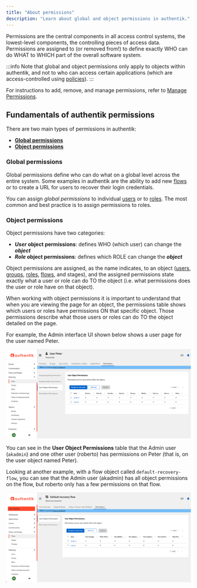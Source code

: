 ```yaml
---
title: "About permissions"
description: "Learn about global and object permissions in authentik."
---
```


Permissions are the central components in all access control systems, the lowest-level components, the controlling pieces of access data. Permissions are assigned to (or removed from!) to define exactly WHO can do WHAT to WHICH part of the overall software system.

:::info
Note that global and object permissions only apply to objects within authentik, and not to who can access certain applications (which are access-controlled using [policies](../../customize/policies/index.md)).
:::

For instructions to add, remove, and manage permissions, refer to [Manage Permissions](./manage_permissions.md).

## Fundamentals of authentik permissions

There are two main types of permissions in authentik:

- [**Global permissions**](#global-permissions)
- [**Object permissions**](#object-permissions)

### Global permissions

Global permissions define who can do what on a global level across the entire system. Some examples in authentik are the ability to add new [flows](../../add-secure-apps/flows-stages/flow/index.md) or to create a URL for users to recover their login credentials.

You can assign _global permissions_ to individual [users](../user/index.mdx) or to [roles](../roles/index.md). The most common and best practice is to assign permissions to roles.

### Object permissions

Object permissions have two categories:

- **_User_ object permissions**: defines WHO (which user) can change the **_object_**
- **_Role_ object permissions**: defines which ROLE can change the **_object_**

Object permissions are assigned, as the name indicates, to an object ([users](../user/index.mdx), [groups](../groups/index.mdx), [roles](../roles/index.md), [flows](../../add-secure-apps/flows-stages/flow/index.md), and stages), and the assigned permissions state exactly what a user or role can do TO the object (i.e. what permissions does the user or role have on that object).

When working with object permissions it is important to understand that when you are viewing the page for an object, the permissions table shows which users or roles have permissions ON that specific object. Those permissions describe what those users or roles can do TO the object detailed on the page.

For example, the Admin interface UI shown below shows a user page for the user named Peter.

![](./user-page.png)

You can see in the **User Object Permissions** table that the Admin user (`akadmin`) and one other user (roberto) has permissions on Peter (that is, on the user object named Peter).

Looking at another example, with a flow object called `default-recovery-flow`, you can see that the Admin user (akadmin) has all object permissions on the flow, but roberto only has a few permissions on that flow.

![](./flow-page.png)
